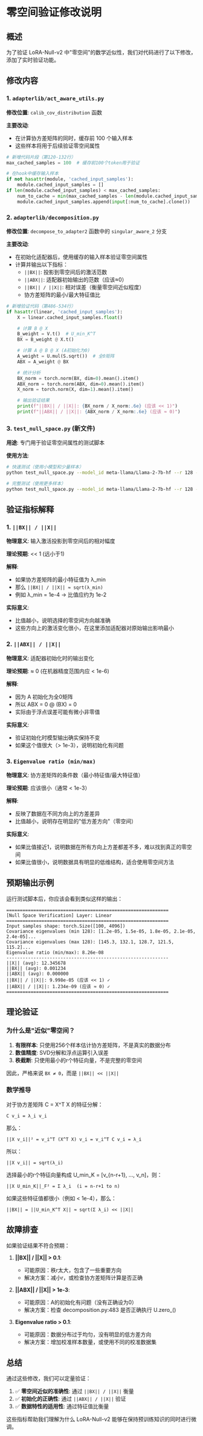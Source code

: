 # 零空间验证修改说明

## 概述

为了验证 LoRA-Null-v2 中"零空间"的数学近似性，我们对代码进行了以下修改，添加了实时验证功能。

## 修改内容

### 1. `adapterlib/act_aware_utils.py`

**修改位置**: `calib_cov_distribution` 函数

**主要改动**:
- 在计算协方差矩阵的同时，缓存前 100 个输入样本
- 这些样本将用于后续验证零空间属性

```python
# 新增代码片段（第120-132行）
max_cached_samples = 100  # 缓存前100个token用于验证

# 在hook中缓存输入样本
if not hasattr(module, 'cached_input_samples'):
    module.cached_input_samples = []
if len(module.cached_input_samples) < max_cached_samples:
    num_to_cache = min(max_cached_samples - len(module.cached_input_samples), input.size(0))
    module.cached_input_samples.append(input[:num_to_cache].clone())
```

### 2. `adapterlib/decomposition.py`

**修改位置**: `decompose_to_adapter2` 函数中的 `singular_aware_2` 分支

**主要改动**:
- 在初始化适配器后，使用缓存的输入样本验证零空间属性
- 计算并输出以下指标：
  - `||BX||`: 投影到零空间后的激活范数
  - `||ABX||`: 适配器初始输出的范数（应该≈0）
  - `||BX|| / ||X||`: 相对误差（衡量零空间近似程度）
  - 协方差矩阵的最小/最大特征值比

```python
# 新增验证代码（第486-534行）
if hasattr(linear, 'cached_input_samples'):
    X = linear.cached_input_samples.float()

    # 计算 B @ X
    B_weight = V.t()  # U_min_K^T
    BX = B_weight @ X.t()

    # 计算 A @ B @ X (A初始化为0)
    A_weight = U.mul(S.sqrt())  # 全0矩阵
    ABX = A_weight @ BX

    # 统计分析
    BX_norm = torch.norm(BX, dim=0).mean().item()
    ABX_norm = torch.norm(ABX, dim=0).mean().item()
    X_norm = torch.norm(X, dim=1).mean().item()

    # 输出验证结果
    print(f"||BX|| / ||X||: {BX_norm / X_norm:.6e} (应该 << 1)")
    print(f"||ABX|| / ||X||: {ABX_norm / X_norm:.6e} (应该 ≈ 0)")
```

### 3. `test_null_space.py` (新文件)

**用途**: 专门用于验证零空间属性的测试脚本

**使用方法**:
```bash
# 快速测试（使用小模型和少量样本）
python test_null_space.py --model_id meta-llama/Llama-2-7b-hf --r 128 --calib_loader_size 16

# 完整测试（使用更多样本）
python test_null_space.py --model_id meta-llama/Llama-2-7b-hf --r 128 --calib_loader_size 256
```

## 验证指标解释

### 1. `||BX|| / ||X||`

**物理意义**: 输入激活投影到零空间后的相对幅度

**理论预期**: << 1 (远小于1)

**解释**:
- 如果协方差矩阵的最小特征值为 λ_min
- 那么 `||BX|| / ||X|| ≈ sqrt(λ_min)`
- 例如 λ_min = 1e-4 → 比值应约为 1e-2

**实际意义**:
- 比值越小，说明选择的零空间方向越准确
- 这些方向上的激活变化很小，在这里添加适配器对原始输出影响最小

### 2. `||ABX|| / ||X||`

**物理意义**: 适配器初始化时的输出变化

**理论预期**: ≈ 0 (在机器精度范围内应 < 1e-6)

**解释**:
- 因为 A 初始化为全0矩阵
- 所以 ABX = 0 @ (BX) = 0
- 实际由于浮点误差可能有微小非零值

**实际意义**:
- 验证初始化时模型输出确实保持不变
- 如果这个值很大（> 1e-3），说明初始化有问题

### 3. `Eigenvalue ratio (min/max)`

**物理意义**: 协方差矩阵的条件数（最小特征值/最大特征值）

**理论预期**: 应该很小（通常 < 1e-3）

**解释**:
- 反映了数据在不同方向上的方差差异
- 比值越小，说明存在明显的"低方差方向"（零空间）

**实际意义**:
- 如果比值接近1，说明数据在所有方向上方差都差不多，难以找到真正的零空间
- 如果比值很小，说明数据具有明显的低维结构，适合使用零空间方法

## 预期输出示例

运行测试脚本后，你应该会看到类似这样的输出：

```
============================================================
[Null Space Verification] Layer: Linear
============================================================
Input samples shape: torch.Size([100, 4096])
Covariance eigenvalues (min 128): [1.2e-05, 1.5e-05, 1.8e-05, 2.1e-05, 2.4e-05]...
Covariance eigenvalues (max 128): [145.3, 132.1, 128.7, 121.5, 115.2]...
Eigenvalue ratio (min/max): 8.26e-08
------------------------------------------------------------
||X|| (avg): 12.345678
||BX|| (avg): 0.001234
||ABX|| (avg): 0.000000
||BX|| / ||X||: 9.998e-05 (应该 << 1) ✓
||ABX|| / ||X||: 1.234e-09 (应该 ≈ 0) ✓
============================================================
```

## 理论验证

### 为什么是"近似"零空间？

1. **有限样本**: 只使用256个样本估计协方差矩阵，不是真实的数据分布
2. **数值精度**: SVD分解和浮点运算引入误差
3. **秩截断**: 只使用最小的r个特征向量，不是完整的零空间

因此，严格来说 `BX ≠ 0`，而是 `||BX|| << ||X||`

### 数学推导

对于协方差矩阵 C = X^T X 的特征分解：
```
C v_i = λ_i v_i
```

那么：
```
||X v_i||² = v_i^T (X^T X) v_i = v_i^T C v_i = λ_i
```

所以：
```
||X v_i|| = sqrt(λ_i)
```

选择最小的r个特征向量构成 U_min_K = [v_{n-r+1}, ..., v_n]，则：
```
||X U_min_K||_F² = Σ λ_i  (i = n-r+1 to n)
```

如果这些特征值都很小（例如 < 1e-4），那么：
```
||BX|| = ||U_min_K^T X|| ≈ sqrt(Σ λ_i) << ||X||
```

## 故障排查

如果验证结果不符合预期：

1. **||BX|| / ||X|| > 0.1**:
   - 可能原因：秩r太大，包含了一些重要方向
   - 解决方案：减小r，或检查协方差矩阵计算是否正确

2. **||ABX|| / ||X|| > 1e-3**:
   - 可能原因：A的初始化有问题（没有正确设为0）
   - 解决方案：检查 decomposition.py:483 是否正确执行 U.zero_()

3. **Eigenvalue ratio > 0.1**:
   - 可能原因：数据分布过于均匀，没有明显的低方差方向
   - 解决方案：增加校准样本数量，或使用不同的校准数据集

## 总结

通过这些修改，我们可以定量验证：

1. ✅ **零空间近似的准确性**: 通过 `||BX|| / ||X||` 衡量
2. ✅ **初始化的正确性**: 通过 `||ABX|| / ||X||` 验证
3. ✅ **数据特性的适用性**: 通过特征值比衡量

这些指标帮助我们理解为什么 LoRA-Null-v2 能够在保持预训练知识的同时进行微调。
